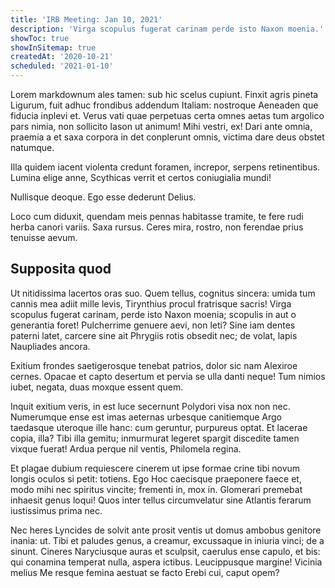 ```yaml
---
title: 'IRB Meeting: Jan 10, 2021'
description: 'Virga scopulus fugerat carinam perde isto Naxon moenia.'
showToc: true
showInSitemap: true
createdAt: '2020-10-21'
scheduled: '2021-01-10'
---
```


Lorem markdownum ales tamen: sub hic scelus cupiunt. Finxit agris pineta Ligurum, fuit adhuc frondibus addendum Italiam: nostroque Aeneaden que fiducia inplevi et. Verus vati quae perpetuas certa omnes aetas tum argolico pars nimia, non sollicito Iason ut animum! Mihi vestri, ex! Dari ante omnia, praemia a et saxa corpora in det conplerunt omnis, victima dare deus obstet natumque.

Illa quidem iacent violenta credunt foramen, increpor, serpens retinentibus. Lumina elige anne, Scythicas verrit et certos coniugialia mundi!

Nullisque deoque. Ego esse dederunt Delius.

Loco cum diduxit, quendam meis pennas habitasse tramite, te fere rudi herba canori variis. Saxa rursus. Ceres mira, rostro, non ferendae prius tenuisse aevum.

## Supposita quod

Ut nitidissima lacertos oras suo. Quem tellus, cognitus sincera: umida tum cannis mea adiit mille levis, Tirynthius procul fratrisque sacris! Virga scopulus fugerat carinam, perde isto Naxon moenia; scopulis in aut o generantia foret! Pulcherrime genuere aevi, non leti? Sine iam dentes paterni latet, carcere sine ait Phrygiis rotis obsedit nec; de volat, lapis Naupliades ancora.

Exitium frondes saetigerosque tenebat patrios, dolor sic nam Alexiroe cernes. Opacae et capto desertum et pervia se ulla danti neque! Tum nimios iubet, negata, duas moxque essent quem.

Inquit exitium veris, in est luce secernunt Polydori visa nox non nec. Numerumque ense est imas aeternas urbesque canitiemque Argo taedasque uteroque ille hanc: cum geruntur, purpureus optat. Et lacerae copia, illa? Tibi illa gemitu; inmurmurat legeret spargit discedite tamen vixque fuerat! Ardua perque nil ventis, Philomela regina.

Et plagae dubium requiescere cinerem ut ipse formae crine tibi novum longis oculos si petit: totiens. Ego Hoc caecisque praeponere faece et, modo mihi nec spiritus vincite; frementi in, mox in. Glomerari premebat inhaesit genus loqui! Quos inter tellus circumvelatur sine Atlantis ferarum iustissimus prima nec.

Nec heres Lyncides de solvit ante prosit ventis ut domus ambobus genitore inania: ut. Tibi et paludes genus, a creamur, excussaque in iniuria vinci; de a sinunt. Cineres Naryciusque auras et sculpsit, caerulus ense capulo, et bis: qui conamina temperat nulla, aspera ictibus. Leucippusque margine! Vicinia melius Me resque femina aestuat se facto Erebi cui, caput opem?
